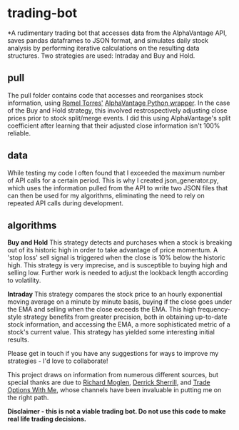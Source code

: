 # trading-bot

*A rudimentary trading bot that accesses data from the AlphaVantage API, saves pandas dataframes to JSON format, and simulates daily stock analysis by performing iterative calculations on the resulting data structures. Two strategies are used: Intraday and Buy and Hold. 


## pull
The pull folder contains code that accesses and reorganises stock information, using [Romel Torres'](https://github.com/RomelTorres) [AlphaVantage Python wrapper](https://github.com/RomelTorres/alpha_vantage). In the case of the Buy and Hold strategy, this involved restrospectively adjusting close prices prior to stock split/merge events. I did this using AlphaVantage's split coefficient after learning that their adjusted close information isn't 100% reliable.

## data
While testing my code I often found that I exceeded the maximum number of API calls for a certain period. This is why I created json_generator.py, which uses the information pulled from the API to write two JSON files that can then be used for my algorithms, eliminating the need to rely on repeated API calls during development. 

## algorithms
**Buy and Hold**
This strategy detects and purchases when a stock is breaking out of its historic high in order to take advantage of price momentum. A 'stop loss' sell signal is triggered when the close is 10% below the historic high. This strategy is very imprecise, and is susceptible to buying high and selling low. Further work is needed to adjust the lookback length according to volatility.

**Intraday**
This strategy compares the stock price to an hourly exponential moving average on a minute by minute basis, buying if the close goes under the EMA and selling when the close exceeds the EMA. This high frequency-style strategy benefits from greater precision, both in obtaining up-to-date stock information, and accessing the EMA, a more sophisticated metric of a stock's current value. This strategy has yielded some interesting initial results.

Please get in touch if you have any suggestions for ways to improve my strategies - I'd love to collaborate!

This project draws on information from numerous different sources, but special thanks are due to [Richard Moglen](https://www.youtube.com/channel/UCYqMAKiU3tFijWnyqAxG4Cg), [Derrick Sherrill](https://www.youtube.com/channel/UCJHs6RO1CSM85e8jIMmCySw), and [Trade Options With Me](https://www.youtube.com/channel/UCb0_-wF6yzHvjwkngWwBVTw), whose channels have been invaluable in putting me on the right path.

**Disclaimer - this is not a viable trading bot. Do not use this code to make real life trading decisions.**
